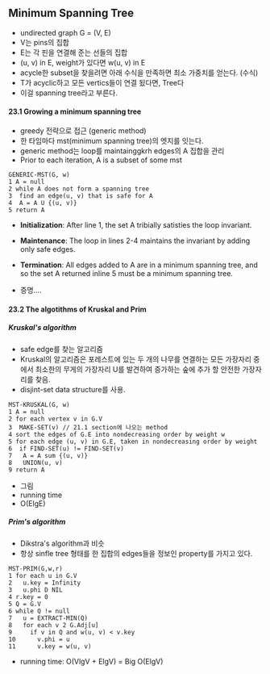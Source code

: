 ## Minimum Spanning Tree
- undirected graph G  = (V, E)
 - V는 pins의 집합
 - E는 각 핀을 연결해 준는 선들의 집합
 - (u, v) in E, weight가 있다면 w(u, v) in E
- acycle한 subset을 찾을려면 아래 수식을 만족하면 최소 가중치를 얻는다.
(수식)
-  T가 acyclic하고 모든 vertics들이 연결 됬다면, Tree다
 - 이걸 spanning tree라고 부른다.

#### 23.1 Growing a minimum spanning tree
- greedy 전략으로 접근 (generic method)
- 한 타임마다 mst(minimum spanning tree)의 엣지를 잇는다.
- generic method는 loop를 maintainggkrh  edges의 A 집합을 관리
 - Prior to each iteration, A is a subset of some mst
```
GENERIC-MST(G, w)
1 A = null 
2 while A does not form a spanning tree 
3  find an edge(u, v) that is safe for A
4  A = A U {(u, v)}
5 return A
```
- **Initialization**: After line 1, the set A tribially satisties the loop invariant.
- **Maintenance**: The loop in lines 2-4 maintains the invariant by adding only safe edges.
- **Termination**: All edges added to A are in a minimum spanning tree, and so the set A returned inline 5 must be a minimum spanning tree.

- 증명....

#### 23.2 The algotithms of Kruskal and Prim
##### Kruskal's algorithm
-  safe edge를 찾는 알고리즘
- Kruskal의 알고리즘은 포레스트에 있는 두 개의 나무를 연결하는 모든 가장자리 중에서 최소한의 무게의 가장자리 U를 발견하여 증가하는 숲에 추가 할 안전한 가장자리를 찾음.
- disjint-set data structure를 사용.

```
MST-KRUSKAL(G, w) 
1 A = null
2 for each vertex v in G.V 
3  MAKE-SET(v) // 21.1 section에 나오는 method
4 sort the edges of G.E into nondecreasing order by weight w 
5 for each edge (u, v) in G.E, taken in nondecreasing order by weight 
6  if FIND-SET(u) != FIND-SET(v)
7   A = A sum {(u, v)}
8   UNION(u, v) 
9 return A
```
- 그림
- running time
 - O(ElgE)

 ##### Prim's algorithm
 - Dikstra's algorithm과 비슷
 - 항상 sinfle  tree 형태를 한 집합의 edges들을 정보인 property를 가지고 있다.

```
MST-PRIM(G,w,r) 
1 for each u in G.V 
2   u.key = Infinity
3   u.phi D NIL
4 r.key = 0 
5 Q = G.V 
6 while Q != null
7   u = EXTRACT-MIN(Q)
8   for each v 2 G.Adj[u]
9     if v in Q and w(u, v) < v.key
10      v.phi = u
11      v.key = w(u, v)
```
- running time: O(VlgV +  ElgV) = Big O(ElgV)
